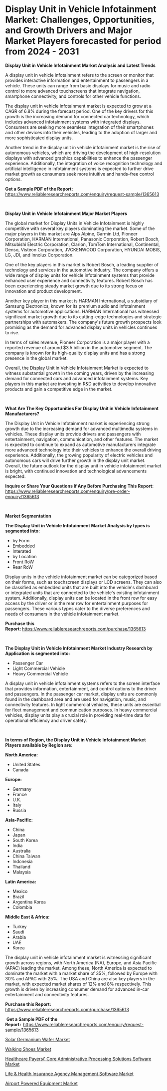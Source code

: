 <p><h1>Display Unit in Vehicle Infotainment Market: Challenges, Opportunities, and Growth Drivers and Major Market Players forecasted for period from 2024 - 2031</h1></p><p><strong>Display Unit in Vehicle Infotainment Market Analysis and Latest Trends</strong></p>
<p><p>A display unit in vehicle infotainment refers to the screen or monitor that provides interactive information and entertainment to passengers in a vehicle. These units can range from basic displays for music and radio control to more advanced touchscreens that integrate navigation, smartphone connectivity, and controls for other vehicle functions.</p><p>The display unit in vehicle infotainment market is expected to grow at a CAGR of 6.8% during the forecast period. One of the key drivers for this growth is the increasing demand for connected car technology, which includes advanced infotainment systems with integrated displays. Consumers are seeking more seamless integration of their smartphones and other devices into their vehicles, leading to the adoption of larger and more sophisticated display units.</p><p>Another trend in the display unit in vehicle infotainment market is the rise of autonomous vehicles, which are driving the development of high-resolution displays with advanced graphics capabilities to enhance the passenger experience. Additionally, the integration of voice recognition technology and artificial intelligence in infotainment systems is expected to further drive market growth as consumers seek more intuitive and hands-free control options.</p></p>
<p><strong>Get a Sample PDF of the Report:&nbsp;</strong> <a href="https://www.reliableresearchreports.com/enquiry/request-sample/1365613">https://www.reliableresearchreports.com/enquiry/request-sample/1365613</a></p>
<p>&nbsp;</p>
<p><strong>Display Unit in Vehicle Infotainment Major Market Players</strong></p>
<p><p>The global market for Display Units in Vehicle Infotainment is highly competitive with several key players dominating the market. Some of the major players in this market are Alps Alpine, Garmin Ltd, Pioneer Corporation, HARMAN International, Panasonic Corporation, Robert Bosch, Mitsubishi Electric Corporation, Clarion, TomTom International, Continental, Denso, Visteon Corporation, JVCKENWOOD Corporation, HYUNDAI MOBIS, LG, JDI, and Innolux Corporation.</p><p>One of the key players in this market is Robert Bosch, a leading supplier of technology and services in the automotive industry. The company offers a wide range of display units for vehicle infotainment systems that provide enhanced user experience and connectivity features. Robert Bosch has been experiencing steady market growth due to its strong focus on innovation and product development.</p><p>Another key player in this market is HARMAN International, a subsidiary of Samsung Electronics, known for its premium audio and infotainment systems for automotive applications. HARMAN International has witnessed significant market growth due to its cutting-edge technologies and strategic partnerships with automakers. The company's future growth prospects look promising as the demand for advanced display units in vehicles continues to rise.</p><p>In terms of sales revenue, Pioneer Corporation is a major player with a reported revenue of around $3.5 billion in the automotive segment. The company is known for its high-quality display units and has a strong presence in the global market.</p><p>Overall, the Display Unit in Vehicle Infotainment Market is expected to witness substantial growth in the coming years, driven by the increasing demand for connected cars and advanced infotainment systems. Key players in this market are investing in R&D activities to develop innovative products and gain a competitive edge in the market.</p></p>
<p>&nbsp;</p>
<p><strong>What Are The Key Opportunities For Display Unit in Vehicle Infotainment Manufacturers?</strong></p>
<p><p>The Display Unit in Vehicle Infotainment market is experiencing strong growth due to the increasing demand for advanced multimedia systems in vehicles. These display units provide drivers and passengers with entertainment, navigation, communication, and other features. The market is expected to continue to expand as automotive manufacturers integrate more advanced technology into their vehicles to enhance the overall driving experience. Additionally, the growing popularity of electric vehicles and autonomous cars will drive further growth in the display unit market. Overall, the future outlook for the display unit in vehicle infotainment market is bright, with continued innovation and technological advancements expected.</p></p>
<p><strong>Inquire or Share Your Questions If Any Before Purchasing This Report:</strong> <a href="https://www.reliableresearchreports.com/enquiry/pre-order-enquiry/1365613">https://www.reliableresearchreports.com/enquiry/pre-order-enquiry/1365613</a></p>
<p>&nbsp;</p>
<p><strong>Market Segmentation</strong></p>
<p><strong>The Display Unit in Vehicle Infotainment Market Analysis by types is segmented into:</strong></p>
<p><ul><li>by Form</li><li>Embedded</li><li>Interated</li><li>by Location</li><li>Front RoW</li><li>Rear RoW</li></ul></p>
<p><p>Display units in the vehicle infotainment market can be categorized based on their forms, such as touchscreen displays or LCD screens. They can also be classified as embedded units that are built into the vehicle's dashboard or integrated units that are connected to the vehicle's existing infotainment system. Additionally, display units can be located in the front row for easy access by the driver or in the rear row for entertainment purposes for passengers. These various types cater to the diverse preferences and needs of consumers in the vehicle infotainment market.</p></p>
<p><strong>Purchase this Report:&nbsp;</strong><a href="https://www.reliableresearchreports.com/purchase/1365613">https://www.reliableresearchreports.com/purchase/1365613</a></p>
<p>&nbsp;</p>
<p><strong>The Display Unit in Vehicle Infotainment Market Industry Research by Application is segmented into:</strong></p>
<p><ul><li>Passenger Car</li><li>Light Commercial Vehicle</li><li>Heavy Commercial Vehicle</li></ul></p>
<p><p>A display unit in vehicle infotainment systems refers to the screen interface that provides information, entertainment, and control options to the driver and passengers. In the passenger car market, display units are commonly found in the dashboard area and are used for navigation, music, and connectivity features. In light commercial vehicles, these units are essential for fleet management and communication purposes. In heavy commercial vehicles, display units play a crucial role in providing real-time data for operational efficiency and driver safety.</p></p>
<p>&nbsp;</p>
<p><strong>In terms of Region, the Display Unit in Vehicle Infotainment Market Players available by Region are:</strong></p>
<p>
    <p> <strong> North America: </strong>
        <ul>
            <li>United States</li>
            <li>Canada</li>
        </ul>
        </p> 
    <p> <strong> Europe: </strong>
        <ul>
            <li>Germany</li>
            <li>France</li>
            <li>U.K.</li>
            <li>Italy</li>
            <li>Russia</li>
        </ul>
        </p> 
    <p> <strong> Asia-Pacific: </strong>
        <ul>
            <li>China</li>
            <li>Japan</li>
            <li>South Korea</li>
            <li>India</li>
            <li>Australia</li>
            <li>China Taiwan</li>
            <li>Indonesia</li>
            <li>Thailand</li>
            <li>Malaysia</li>
        </ul>
        </p> 
    <p> <strong> Latin America: </strong>
        <ul>
            <li>Mexico</li>
            <li>Brazil</li>
            <li>Argentina Korea</li>
            <li>Colombia</li>
        </ul>
        </p> 
    <p> <strong> Middle East & Africa: </strong>
        <ul>
            <li>Turkey</li>
            <li>Saudi</li>
            <li>Arabia</li>
            <li>UAE</li>
            <li>Korea</li>
        </ul>
    </p>
    </p>
<p><p>The display unit in vehicle infotainment market is witnessing significant growth across regions, with North America (NA), Europe, and Asia Pacific (APAC) leading the market. Among these, North America is expected to dominate the market with a market share of 35%, followed by Europe with 30% and APAC with 25%. The USA and China are also key players in the market, with expected market shares of 12% and 8% respectively. This growth is driven by increasing consumer demand for advanced in-car entertainment and connectivity features.</p></p>
<p><strong>Purchase this Report: </strong><a href="https://www.reliableresearchreports.com/purchase/1365613">https://www.reliableresearchreports.com/purchase/1365613</a></p>
<p>&nbsp;<strong>Get a Sample PDF of the Report:&nbsp;&nbsp;</strong><a href="https://www.reliableresearchreports.com/enquiry/request-sample/1365613">https://www.reliableresearchreports.com/enquiry/request-sample/1365613</a></p>
<p><strong></strong></p>
<p><p><a href="https://github.com/WillieWoodard/Market-Research-Report-List-3/blob/main/solar-germanium-wafer-market.md">Solar Germanium Wafer Market</a></p><p><a href="https://github.com/marloy8/Market-Research-Report-List-3/blob/main/walking-shoes-market.md">Walking Shoes Market</a></p><p><a href="https://issuu.com/reportprime-2/docs/healthcare-payers-core-administrative-processing-s">Healthcare Payers\' Core Administrative Processing Solutions Software Market</a></p><p><a href="https://issuu.com/reportprime-2/docs/life-health-insurance-agency-management-software-m">Life & Health Insurance Agency Management Software Market</a></p><p><a href="https://medium.com/@emmyrolfson8689/airport-powered-equipment-market-comprehensive-assessment-by-type-application-and-geography-4c70fb215981">Airport Powered Equipment Market</a></p></p>